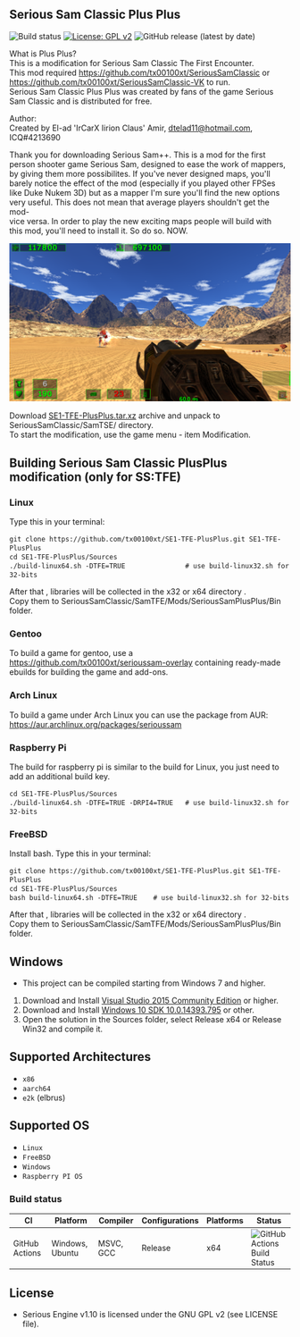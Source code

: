 ## Serious Sam Classic Plus Plus
![Build status](https://github.com/tx00100xt/SE1-TFE-PlusPlus/actions/workflows/cibuild.yml/badge.svg)
[![License: GPL v2](https://img.shields.io/badge/License-GPL_v2-blue.svg)](https://www.gnu.org/licenses/old-licenses/gpl-2.0.en.html)
![GitHub release (latest by date)](https://img.shields.io/github/v/release/tx00100xt/SE1-TFE-PlusPlus)

What is Plus Plus?  
This is a modification for Serious Sam Classic The First Encounter.  
This mod required https://github.com/tx00100xt/SeriousSamClassic or https://github.com/tx00100xt/SeriousSamClassic-VK to run.  
Serious Sam Classic Plus Plus was created by fans of the game Serious Sam Classic and is distributed for free.    

Author:  
Created by El-ad 'IrCarX Iirion Claus' Amir, dtelad11@hotmail.com, ICQ#4213690  

Thank you for downloading Serious Sam++. This is a mod for the first  
person shooter game Serious Sam, designed to ease the work of mappers,  
by giving them more possibilites. If you've never designed maps, you'll  
barely notice the effect of the mod (especially if you played other FPSes  
like Duke Nukem 3D) but as a mapper I'm sure you'll find the new options  
very useful. This does not mean that average players shouldn't get the mod-  
vice versa. In order to play the new exciting maps people will build with  
this mod, you'll need to install it. So do so. NOW.  

![OW1](https://raw.githubusercontent.com/tx00100xt/SE1-TFE-PlusPlus/main/Images/samplusplus.png)


Download [SE1-TFE-PlusPlus.tar.xz] archive and unpack to  SeriousSamClassic/SamTSE/ directory.  
To start the modification, use the game menu - item Modification.

Building Serious Sam Classic PlusPlus modification (only for SS:TFE)
--------------------------------------------------------------------

### Linux

Type this in your terminal:

```
git clone https://github.com/tx00100xt/SE1-TFE-PlusPlus.git SE1-TFE-PlusPlus
cd SE1-TFE-PlusPlus/Sources
./build-linux64.sh -DTFE=TRUE              	# use build-linux32.sh for 32-bits
```
After that , libraries will be collected in the x32 or x64 directory .   
Copy them to SeriousSamClassic/SamTFE/Mods/SeriousSamPlusPlus/Bin folder.

### Gentoo

To build a game for gentoo, use a https://github.com/tx00100xt/serioussam-overlay containing ready-made ebuilds for building the game and add-ons.

### Arch Linux

To build a game under Arch Linux you can use the package from AUR: https://aur.archlinux.org/packages/serioussam

### Raspberry Pi

The build for raspberry pi is similar to the build for Linux, you just need to add an additional build key.

```
cd SE1-TFE-PlusPlus/Sources
./build-linux64.sh -DTFE=TRUE -DRPI4=TRUE	# use build-linux32.sh for 32-bits
```
### FreeBSD

Install bash. 
Type this in your terminal:

```
git clone https://github.com/tx00100xt/SE1-TFE-PlusPlus.git SE1-TFE-PlusPlus
cd SE1-TFE-PlusPlus/Sources
bash build-linux64.sh -DTFE=TRUE	# use build-linux32.sh for 32-bits
```
After that , libraries will be collected in the x32 or x64 directory .   
Copy them to SeriousSamClassic/SamTFE/Mods/SeriousSamPlusPlus/Bin folder.

Windows
-------
* This project can be compiled starting from Windows 7 and higher.

1. Download and Install [Visual Studio 2015 Community Edition] or higher.
2. Download and Install [Windows 10 SDK 10.0.14393.795] or other.
3. Open the solution in the Sources folder, select Release x64 or Release Win32 and compile it.

Supported Architectures
----------------------
* `x86`
* `aarch64`
* `e2k` (elbrus)

Supported OS
-----------
* `Linux`
* `FreeBSD`
* `Windows`
* `Raspberry PI OS`

### Build status
|CI|Platform|Compiler|Configurations|Platforms|Status|
|---|---|---|---|---|---|
|GitHub Actions|Windows, Ubuntu|MSVC, GCC|Release|x64|![GitHub Actions Build Status](https://github.com/tx00100xt/SE1-TFE-PlusPlus/actions/workflows/cibuild.yml/badge.svg)

License
-------

* Serious Engine v1.10 is licensed under the GNU GPL v2 (see LICENSE file).


[SE1-TFE-PlusPlus.tar.xz]: https://drive.google.com/file/d/1cL4xfF0dnAO-rfc2c415n4rAPBNicjqC/view?usp=sharing "Serious Sam Classic PlusPlus Mod"
[Visual Studio 2015 Community Edition]: https://go.microsoft.com/fwlink/?LinkId=615448&clcid=0x409 "Visual Studio 2015 Community Edition"
[Windows 10 SDK 10.0.14393.795]: https://go.microsoft.com/fwlink/p/?LinkId=838916 "Windows 10 SDK 10.0.14393.795"
